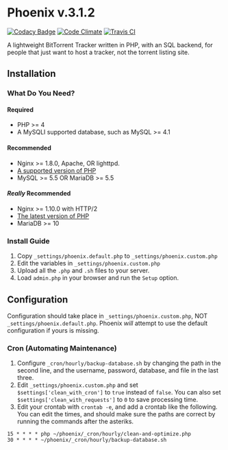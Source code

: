 # Phoenix v.3.1.2

[![Codacy Badge](https://api.codacy.com/project/badge/10f5af9881b4412093e91d68086fd468)](https://www.codacy.com/app/lewisgoddard/phoenix)
[![Code Climate](https://codeclimate.com/github/eustasy/phoenix/badges/gpa.svg)](https://codeclimate.com/github/eustasy/phoenix)
[![Travis CI](https://travis-ci.org/eustasy/phoenix.svg)](https://travis-ci.org/eustasy/phoenix)

A lightweight BitTorrent Tracker written in PHP, with an SQL backend, for people that just want to host a tracker, not the torrent listing site.

## Installation

### What Do You Need?

#### Required
* PHP >= 4
* A MySQLI supported database, such as MySQL >= 4.1

#### Recommended
* Nginx >= 1.8.0, Apache, OR lighttpd.
* [A supported version of PHP](http://php.net/supported-versions.php)
* MySQL >= 5.5 OR MariaDB >= 5.5

#### _Really_ Recommended
* Nginx >= 1.10.0 with HTTP/2
* [The latest version of PHP](http://php.net/supported-versions.php)
* MariaDB >= 10

### Install Guide
1. Copy `_settings/phoenix.default.php` to `_settings/phoenix.custom.php`
2. Edit the variables in `_settings/phoenix.custom.php`
2. Upload all the `.php` and `.sh` files to your server.
4. Load `admin.php` in your browser and run the `Setup` option.

## Configuration
Configuration should take place in `_settings/phoenix.custom.php`, NOT `_settings/phoenix.default.php`. Phoenix _will_ attempt to use the default configuration if yours is missing.

### Cron (Automating Maintenance)
1. Configure `_cron/hourly/backup-database.sh` by changing the path in the second line, and the username, password, database, and file in the last three.
2. Edit `_settings/phoenix.custom.php` and set `$settings['clean_with_cron']` to `true` instead of `false`. You can also set `$settings['clean_with_requests']` to `0` to save processing time.
3. Edit your crontab with `crontab -e`, and add a crontab like the following. You can edit the times, and should make sure the paths are correct by running the commands after the asteriks.
```
15 * * * * php ~/phoenix/_cron/hourly/clean-and-optimize.php
30 * * * * ~/phoenix/_cron/hourly/backup-database.sh
```
